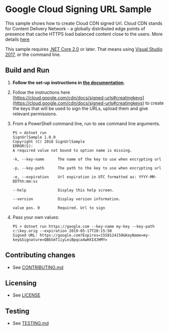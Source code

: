 # Google Cloud Signing URL Sample

This sample shows how to create Cloud CDN signed Url.
Cloud CDN stands for Content Delivery Network - a globally distributed
edge points of presence that cache HTTPS load balanced content close
to the users. More details [here](https://cloud.google.com/cdn/docs/)

This sample requires [.NET Core 2.0](
    https://www.microsoft.com/net/core) or later.  That means using
[Visual Studio 2017](
    https://www.visualstudio.com/), or the command line.

## Build and Run

1.  **Follow the set-up instructions in [the documentation](https://cloud.google.com/dotnet/docs/setup).**

2.  Follow the instructions here
    [https://cloud.google.com/cdn/docs/signed-urls#creatingkeys](https://cloud.google.com/cdn/docs/signed-urls#creatingkeys)
    to create the keys that will be used to sign the URLs, upload them and give relevant permissions.

3.  From a PowerShell command line, run to see command line arguments.
    ```
    PS > dotnet run
    SignUrlSample 1.0.0
    Copyright (C) 2018 SignUrlSample
    ERROR(S):
    A required value not bound to option name is missing.
    
    -k, --key-name      The name of the key to use when encrypting url
    
    -p, --key-path      The path to the key to use when encrypting url

    -e, --expiration    Url expiration in UTC formatted as: YYYY-MM-DDThh:mm:ss

    --help              Display this help screen.

    --version           Display version information.

    value pos. 0        Required. Url to sign
    ```
    
4.  Pass your own values:
    ```
    PS > dotnet run https://google.com --key-name my-key --key-path c:\key.orig --expiration 2019-05-17T20:15:50
    Signed URL: https://google.com?Expires=1558124150&KeyName=my-key&Signature=QBbSmT1iyLeiBpqca4wHXIdJHMY=
    ```

## Contributing changes

* See [CONTRIBUTING.md](../../CONTRIBUTING.md)

## Licensing

* See [LICENSE](../../LICENSE)

## Testing

* See [TESTING.md](../../TESTING.md)

